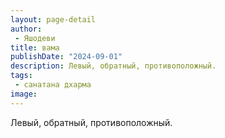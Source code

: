 ```yaml
---
layout: page-detail
author:
 - Яшодеви
title: вама
publishDate: "2024-09-01"
description: Левый, обратный, противоположный.
tags:
 - санатана дхарма
image: 
---
```


Левый, обратный, противоположный.


